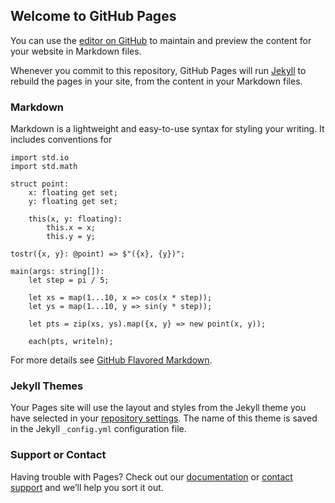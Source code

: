 ## Welcome to GitHub Pages

You can use the [editor on GitHub](https://github.com/rtlayzell/rush-www/edit/master/index.md) to maintain and preview the content for your website in Markdown files.

Whenever you commit to this repository, GitHub Pages will run [Jekyll](https://jekyllrb.com/) to rebuild the pages in your site, from the content in your Markdown files.

### Markdown

Markdown is a lightweight and easy-to-use syntax for styling your writing. It includes conventions for

```
import std.io
import std.math

struct point:
    x: floating get set;
    y: floating get set;

    this(x, y: floating):
        this.x = x;
        this.y = y;

tostr({x, y}: @point) => $"({x}, {y})";

main(args: string[]):
    let step = pi / 5;

    let xs = map(1...10, x => cos(x * step));
    let ys = map(1...10, y => sin(y * step));

    let pts = zip(xs, ys).map({x, y} => new point(x, y));

    each(pts, writeln);
```

For more details see [GitHub Flavored Markdown](https://guides.github.com/features/mastering-markdown/).

### Jekyll Themes

Your Pages site will use the layout and styles from the Jekyll theme you have selected in your [repository settings](https://github.com/rtlayzell/rush-www/settings). The name of this theme is saved in the Jekyll `_config.yml` configuration file.

### Support or Contact

Having trouble with Pages? Check out our [documentation](https://help.github.com/categories/github-pages-basics/) or [contact support](https://github.com/contact) and we’ll help you sort it out.
